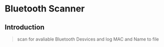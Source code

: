 # Bluetooth Scanner

## Introduction

> scan for avaliable Bluetooth Desvices and log MAC and Name to file

